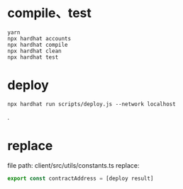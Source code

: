 # compile、test

```shell
yarn
npx hardhat accounts
npx hardhat compile
npx hardhat clean
npx hardhat test
```

# deploy
 <!-- get the Transactions address -->
```shell
npx hardhat run scripts/deploy.js --network localhost
```

.

# replace

file path: client/src/utils/constants.ts
replace:

```js
export const contractAddress = [deploy result]
```
